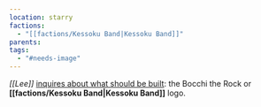 ```yaml
---
location: starry
factions:
  - "[[factions/Kessoku Band|Kessoku Band]]"
parents: 
tags:
  - "#needs-image"
---
```

*[[Lee]]* [inquires about what should be built](https://discord.com/channels/1093664259273130084/1093664259273130087/1131581795217985616): the Bocchi the Rock or **[[factions/Kessoku Band|Kessoku Band]]** logo.
